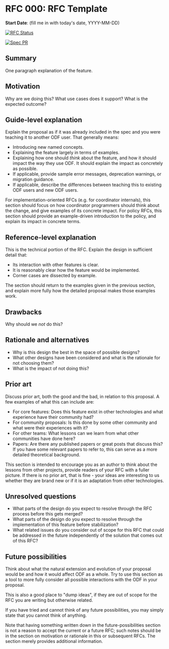 # RFC 000: RFC Template

**Start Date**: (fill me in with today's date, YYYY-MM-DD)

[![RFC Status](https://img.shields.io/github/issues/detail/state/kamu-data/open-data-fabric/11?label=RFC%20Status)](https://github.com/kamu-data/open-data-fabric/issues/11)

[![Spec PR](https://img.shields.io/github/pulls/detail/state/kamu-data/open-data-fabric/12?label=Spec%20PR)](https://github.com/kamu-data/open-data-fabric/pull/12)

## Summary
[summary]: #summary

One paragraph explanation of the feature.

## Motivation
[motivation]: #motivation

Why are we doing this? What use cases does it support? What is the expected outcome?

## Guide-level explanation
[guide-level-explanation]: #guide-level-explanation

Explain the proposal as if it was already included in the spec and you were teaching it to another ODF user. That generally means:

- Introducing new named concepts.
- Explaining the feature largely in terms of examples.
- Explaining how one should *think* about the feature, and how it should impact the way they use ODF. It should explain the impact as concretely as possible.
- If applicable, provide sample error messages, deprecation warnings, or migration guidance.
- If applicable, describe the differences between teaching this to existing ODF users and new ODF users.

For implementation-oriented RFCs (e.g. for coordinator internals), this section should focus on how coordinator programmers should think about the change, and give examples of its concrete impact. For policy RFCs, this section should provide an example-driven introduction to the policy, and explain its impact in concrete terms.

## Reference-level explanation
[reference-level-explanation]: #reference-level-explanation

This is the technical portion of the RFC. Explain the design in sufficient detail that:

- Its interaction with other features is clear.
- It is reasonably clear how the feature would be implemented.
- Corner cases are dissected by example.

The section should return to the examples given in the previous section, and explain more fully how the detailed proposal makes those examples work.

## Drawbacks
[drawbacks]: #drawbacks

Why should we *not* do this?

## Rationale and alternatives
[rationale-and-alternatives]: #rationale-and-alternatives

- Why is this design the best in the space of possible designs?
- What other designs have been considered and what is the rationale for not choosing them?
- What is the impact of not doing this?

## Prior art
[prior-art]: #prior-art

Discuss prior art, both the good and the bad, in relation to this proposal.
A few examples of what this can include are:

- For core features: Does this feature exist in other technologies and what experience have their community had?
- For community proposals: Is this done by some other community and what were their experiences with it?
- For other teams: What lessons can we learn from what other communities have done here?
- Papers: Are there any published papers or great posts that discuss this? If you have some relevant papers to refer to, this can serve as a more detailed theoretical background.

This section is intended to encourage you as an author to think about the lessons from other projects, provide readers of your RFC with a fuller picture.
If there is no prior art, that is fine - your ideas are interesting to us whether they are brand new or if it is an adaptation from other technologies.

## Unresolved questions
[unresolved-questions]: #unresolved-questions

- What parts of the design do you expect to resolve through the RFC process before this gets merged?
- What parts of the design do you expect to resolve through the implementation of this feature before stabilization?
- What related issues do you consider out of scope for this RFC that could be addressed in the future independently of the solution that comes out of this RFC?

## Future possibilities
[future-possibilities]: #future-possibilities

Think about what the natural extension and evolution of your proposal would be and how it would affect ODF as a whole. Try to use this section as a tool to more fully consider all possible interactions with the ODF in your proposal.

This is also a good place to "dump ideas", if they are out of scope for the RFC you are writing but otherwise related.

If you have tried and cannot think of any future possibilities, you may simply state that you cannot think of anything.

Note that having something written down in the future-possibilities section is not a reason to accept the current or a future RFC; such notes should be in the section on motivation or rationale in this or subsequent RFCs. The section merely provides additional information.
